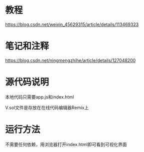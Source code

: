# 教程
https://blog.csdn.net/weixin_45629315/article/details/113469323

# 笔记和注释
https://blog.csdn.net/ningmengzhihe/article/details/127048200

# 源代码说明
本地代码只需要app.js和index.html

V.sol文件是存放在在线代码编辑器Remix上

# 运行方法
不需要任何依赖，用浏览器打开index.html即可看到可视化界面